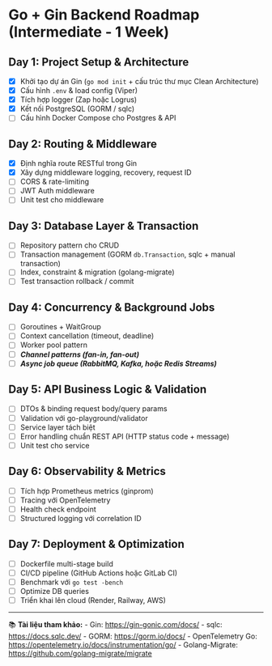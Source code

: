 # Go + Gin Backend Roadmap (Intermediate - 1 Week)

## **Day 1: Project Setup & Architecture**

-   [X] Khởi tạo dự án Gin (`go mod init` + cấu trúc thư mục Clean
    Architecture)
-   [X] Cấu hình `.env` & load config (Viper)
-   [X] Tích hợp logger (Zap hoặc Logrus)
-   [X] Kết nối PostgreSQL (GORM / sqlc)
-   [ ] Cấu hình Docker Compose cho Postgres & API

## **Day 2: Routing & Middleware**

-   [X] Định nghĩa route RESTful trong Gin
-   [X] Xây dựng middleware logging, recovery, request ID
-   [ ] CORS & rate-limiting
-   [ ] JWT Auth middleware
-   [ ] Unit test cho middleware

## **Day 3: Database Layer & Transaction**

-   [ ] Repository pattern cho CRUD
-   [ ] Transaction management (GORM `db.Transaction`, sqlc + manual
    transaction)
-   [ ] Index, constraint & migration (golang-migrate)
-   [ ] Test transaction rollback / commit

## **Day 4: Concurrency & Background Jobs**

-   [ ] Goroutines + WaitGroup
-   [ ] Context cancellation (timeout, deadline)
-   [ ] Worker pool pattern
-   [ ] **_Channel patterns (fan-in, fan-out)_**
-   [ ] **_Async job queue (RabbitMQ, Kafka, hoặc Redis Streams)_**

## **Day 5: API Business Logic & Validation**

-   [ ] DTOs & binding request body/query params
-   [ ] Validation với go-playground/validator
-   [ ] Service layer tách biệt
-   [ ] Error handling chuẩn REST API (HTTP status code + message)
-   [ ] Unit test cho service

## **Day 6: Observability & Metrics**

-   [ ] Tích hợp Prometheus metrics (ginprom)
-   [ ] Tracing với OpenTelemetry
-   [ ] Health check endpoint
-   [ ] Structured logging với correlation ID

## **Day 7: Deployment & Optimization**

-   [ ] Dockerfile multi-stage build
-   [ ] CI/CD pipeline (GitHub Actions hoặc GitLab CI)
-   [ ] Benchmark với `go test -bench`
-   [ ] Optimize DB queries
-   [ ] Triển khai lên cloud (Render, Railway, AWS)

------------------------------------------------------------------------

📚 **Tài liệu tham khảo:** - Gin: https://gin-gonic.com/docs/ - sqlc:
https://docs.sqlc.dev/ - GORM: https://gorm.io/docs/ - OpenTelemetry Go:
https://opentelemetry.io/docs/instrumentation/go/ - Golang-Migrate:
https://github.com/golang-migrate/migrate
